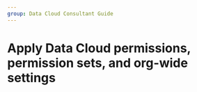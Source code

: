 ```yaml
---
group: Data Cloud Consultant Guide
---
```

# Apply Data Cloud permissions, permission sets, and org-wide settings